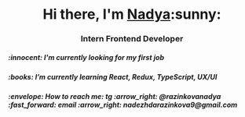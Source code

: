 <h1 align="center">Hi there, I'm <a href="https://nadyar9.github.io/cv/english/" target="_blank">Nadya</a>:sunny:</h1>
<h3 align="center">Intern Frontend Developer</h3>
<h5> :innocent: I'm currently looking for my first job </h5>
<h5> :books: I’m currently learning React, Redux, TypeScript, UX/UI </h5>
<h5> :envelope: How to reach me: tg :arrow_right: @razinkovanadya :fast_forward: email :arrow_right: nadezhdarazinkova9@gmail.com </h5>

<!--
**NadyaR9/NadyaR9** is a ✨ _special_ ✨ repository because its `README.md` (this file) appears on your GitHub profile.

Here are some ideas to get you started:

- 🔭 I’m currently working on ...
- 🌱 I’m currently learning ...
- 👯 I’m looking to collaborate on ...
- 🤔 I’m looking for help with ...
- 💬 Ask me about ...
- 📫 How to reach me: ...
- 😄 Pronouns: ...
- ⚡ Fun fact: ...
-->
